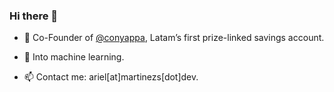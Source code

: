 ### Hi there 👋

- 🔭 Co-Founder of [@conyappa](https://github.com/conyappa), Latam’s first prize-linked savings account.

- 🌱 Into machine learning.

- 📫 Contact me: ariel[at]martinezs[dot]dev.
